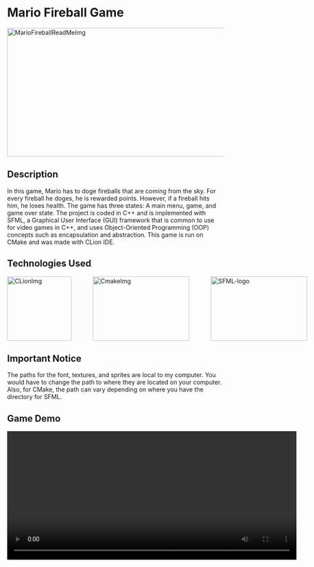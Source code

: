 # Mario Fireball Game
<img width="675" height="300" alt="MarioFireballReadMeImg" src="https://github.com/davidb200/MARIO-FIREBALL-GAME/assets/101841853/9b43e2be-7213-44c4-a1d0-c68f539b81aa" style="pointer-events:none;">

## Description
<p>In this game, Mario has to doge fireballs that are coming from the sky. For every fireball he doges, he is rewarded points. However, if a fireball hits him, he
loses health. The game has three states: A main menu, game, and game over state. The project is coded in C++ and is implemented with SFML, a Graphical User Interface
(GUI) framework that is common to use for video games in C++, and uses Object-Oriented Programming (OOP) concepts such as encapsulation and abstraction. This game is run on CMake and was made with
CLion IDE.<p>

## Technologies Used
<div class = "technologies" style="display:flex;">
    <img width = "150" img height = "150" alt="CLionImg" src = "https://th.bing.com/th/id/OIP.0vIhgKJwrxeDJAz0sNujRQHaHv?rs=1&pid=ImgDetMain">
    <img width = "225" img height = "150" alt="CmakeImg" src= "https://miro.medium.com/max/1240/1*nUb4StrdDlibGaHuSehKWQ.png" style="margin-left:50px;">
    <img width = "225" img height = "150" alt="SFML-logo" src = "https://upload.wikimedia.org/wikipedia/commons/thumb/b/bf/SFML2.svg/1200px-SFML2.svg.png" style="margin-left:50px;">
</div>

## Important Notice
<p> The paths for the font, textures, and sprites are local to my computer. You would have to change the path to where they are located on your computer. Also, for CMake, the path can vary depending on where you have the directory for SFML.</p> 

## Game Demo
<div class="video-container">
        <video width="675" height="300" controls>
            <source src="https://github.com/davidb200/MARIO-FIREBALL-GAME/assets/101841853/820c6af2-25d5-4d94-af01-7916e68da00a" type="video/mp4">
            Browser does not support video
        </video>
</div>
